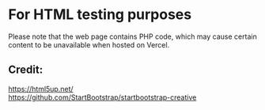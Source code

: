 # For HTML testing purposes
Please note that the web page contains PHP code, which may cause certain content to be unavailable when hosted on Vercel.

## Credit:
https://html5up.net/  <br>
https://github.com/StartBootstrap/startbootstrap-creative  <br>
  <br>
  <br>
